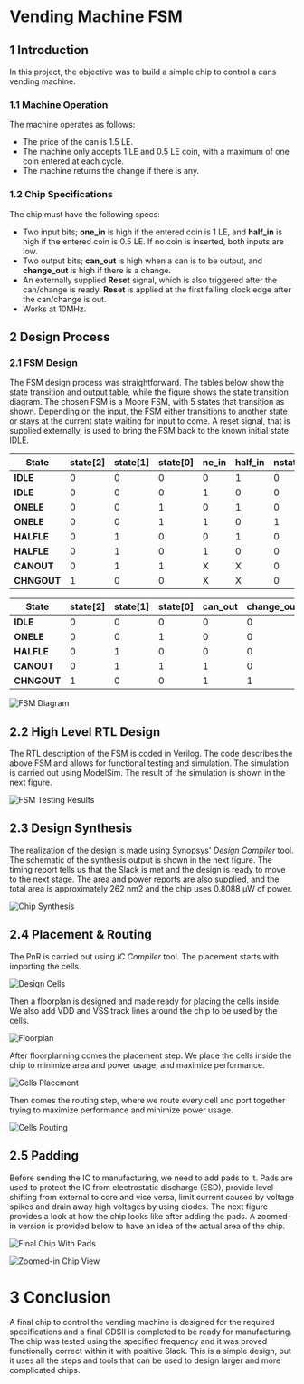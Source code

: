 # Vending Machine FSM

## 1 Introduction
In this project, the objective was to build a simple chip to control a cans vending machine.

### 1.1 Machine Operation
The machine operates as follows:
- The price of the can is 1.5 LE.
- The machine only accepts 1 LE and 0.5 LE coin, with a maximum of one coin entered at each cycle.
- The machine returns the change if there is any.

### 1.2 Chip Specifications
The chip must have the following specs:
- Two input bits; **one_in** is high if the entered coin is 1 LE, and **half_in** is high if the entered coin is 0.5 LE. If no coin is inserted, both inputs are low.
- Two output bits; **can_out** is high when a can is to be output, and **change_out** is high if there is a change.
- An externally supplied **Reset** signal, which is also triggered after the can/change is ready. **Reset** is applied at the first falling clock edge after the can/change is out.
- Works at 10MHz.

## 2 Design Process
### 2.1 FSM Design
The FSM design process was straightforward. The tables below show the state transition and output table, while the figure shows the state transition diagram.
The chosen FSM is a Moore FSM, with 5 states that transition as shown. Depending on the input, the FSM either transitions to another state or stays at the current state waiting for input to come. A reset signal, that is supplied externally, is used to bring the FSM back to the known initial state IDLE.

|State|state[2]|state[1]|state[0]|ne_in|half_in|nstate[2]|nstate[1]|nstate[0]|
|-----|--------|--------|--------|-----|-------|---------|---------|---------|
|**IDLE**|0|0|0|0|1|0|1|0|
|**IDLE**|0|0|0|1|0|0|0|1|
|**ONELE**|0|0|1|0|1|0|1|1|
|**ONELE**|0|0|1|1|0|1|0|0|
|**HALFLE**|0|1|0|0|1|0|0|1|
|**HALFLE**|0|1|0|1|0|0|1|1|
|**CANOUT**|0|1|1|X|X|0|0|0|
|**CHNGOUT**|1|0|0|X|X|0|0|0|

|State|state[2]|state[1]|state[0]|can_out|change_out|
|-----|--------|--------|--------|-------|----------|
|**IDLE**|0|0|0|0|0|
|**ONELE**|0|0|1|0|0|
|**HALFLE**|0|1|0|0|0|
|**CANOUT**|0|1|1|1|0|
|**CHNGOUT**|1|0|0|1|1|

![FSM Diagram](https://i.imgur.com/Pn0OESe.png "FSM Diagram")

## 2.2 High Level RTL Design
The RTL description of the FSM is coded in Verilog. The code describes the above FSM and allows for functional testing and simulation.
The simulation is carried out using ModelSim. The result of the simulation is shown in the next figure.

![FSM Testing Results](https://i.imgur.com/tUaPP7I.png "FSM Testing Results")

## 2.3 Design Synthesis
The realization of the design is made using Synopsys' *Design Compiler* tool. The schematic of the synthesis output is shown in the next figure.
The timing report tells us that the Slack is met and the design is ready to move to the next stage. The area and power reports are also supplied, and the total area is approximately 262 nm2 and the chip uses 0.8088 μW of power.

![Chip Synthesis](https://i.imgur.com/IdNT8KD.png "Chip Synthesis")

## 2.4 Placement & Routing
The PnR is carried out using *IC Compiler* tool. The placement starts with importing the cells.

![Design Cells](https://i.imgur.com/eKtbU5Q.png "Design Cells")

Then a floorplan is designed and made ready for placing the cells inside. We also add VDD and VSS track lines around the chip to be used by the cells.

![Floorplan](https://i.imgur.com/Oz5G9sF.png "Floorplan")

After floorplanning comes the placement step. We place the cells inside the chip to minimize area and power usage, and maximize performance.

![Cells Placement](https://i.imgur.com/gV2Z1s8.png "Cells Placement")

Then comes the routing step, where we route every cell and port together trying to maximize performance and minimize power usage.

![Cells Routing](https://i.imgur.com/tCGvvBZ.png "Cells Routing")

## 2.5 Padding
Before sending the IC to manufacturing, we need to add pads to it. Pads are used to protect the IC from electrostatic discharge (ESD), provide level shifting from external to core and vice versa, limit current caused by voltage spikes and drain away high voltages by using diodes. The next figure provides a look at how the chip looks like after adding the pads. A zoomed-in version is provided below to have an idea of the actual area of the chip.

![Final Chip With Pads](https://i.imgur.com/Gj77knn.png "Final Chip With Pads")

![Zoomed-in Chip View](https://i.imgur.com/4m7CyLc.png "Zoomed-in Chip View")

# 3 Conclusion
A final chip to control the vending machine is designed for the required specifications and a final GDSII is completed to be ready for manufacturing.
The chip was tested using the specified frequency and it was proved functionally correct within it with positive Slack.
This is a simple design, but it uses all the steps and tools that can be used to design larger and more complicated chips.
